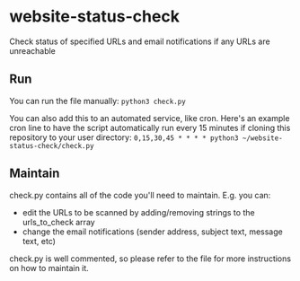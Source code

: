 # website-status-check

Check status of specified URLs and email notifications if any URLs are unreachable


## Run

You can run the file manually: `python3 check.py`

You can also add this to an automated service, like cron. Here's an example cron line to have the script automatically run every 15 minutes if cloning this repository to your user directory: `0,15,30,45 * * * * python3 ~/website-status-check/check.py`


## Maintain

check.py contains all of the code you'll need to maintain. E.g. you can:

- edit the URLs to be scanned by adding/removing strings to the urls_to_check array
- change the email notifications (sender address, subject text, message text, etc)

check.py is well commented, so please refer to the file for more instructions on how to maintain it.
